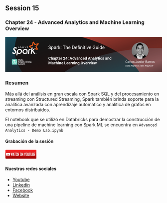 ## Session 15
### Chapter 24 - Advanced Analytics and Machine Learning Overview

![Banner Session 15](../assets/banner_session_15.png)

### Resumen
Más allá del análisis en gran escala con Spark SQL y del procesamiento en streaming con Structured Streaming, Spark también brinda soporte para la analítica avanzada con aprendizaje automático y analítica de grafos en entornos distribuidos.

El notebook que se utilizó en Databricks para demostrar la construcción de una pipeline de machine learning con Spark ML se encuentra en `Advanced Analytics - Demo Lab.ipynb`

#### Grabación de la sesión
[![Watch Session 15](../assets/youtube.png)](https://www.youtube.com/watch?v=28T-vSLznsw)


#### Nuestras redes sociales
* [Youtube](https://www.youtube.com/channel/UCqFCoUEvxR23ymmih0GD7mQ?sub_confirmation=1 'Subscríbate al canal')
* [Linkedin](https://www.linkedin.com/company/data-engineering-latam/ 'Síganos en Linkedin')
* [Facebook](https://www.facebook.com/dataengineeringlatam/ 'Síganos en Facebook')
* [Website](https://expy.bio/dataengineeringlatam 'Nuestro website')
